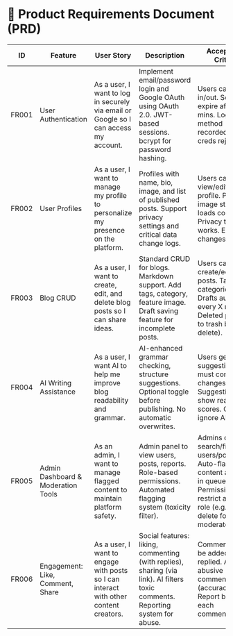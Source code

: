 # 📄 Product Requirements Document (PRD)

| ID     | Feature                        | User Story                                                                 | Description                                                                                                                | Acceptance Criteria                                                                                          | Priority | Notes                                                                                      |
|--------|--------------------------------|-----------------------------------------------------------------------------|----------------------------------------------------------------------------------------------------------------------------|----------------------------------------------------------------------------------------------------------------|----------|--------------------------------------------------------------------------------------------|
| FR001 | User Authentication            | As a user, I want to log in securely via email or Google so I can access my account. | Implement email/password login and Google OAuth using OAuth 2.0. JWT-based sessions. bcrypt for password hashing.         | Users can log in/out. Sessions expire after X mins. Login method recorded. Invalid creds rejected.           | High     | Must pass penetration test and OWASP Top 10 audit.                                        |
| FR002 | User Profiles                  | As a user, I want to manage my profile to personalize my presence on the platform. | Profiles with name, bio, image, and list of published posts. Support privacy settings and critical data change logs.       | Users can view/edit their profile. Profile image stored and loads correctly. Privacy toggle works. Email changes logged. | Medium   | Image storage decision: AWS S3 (scalable) vs. local (cheap).                              |
| FR003 | Blog CRUD                      | As a user, I want to create, edit, and delete blog posts so I can share ideas. | Standard CRUD for blogs. Markdown support. Add tags, category, feature image. Draft saving feature for incomplete posts.   | Users can create/edit/delete posts. Tags and categories saved. Drafts auto-save every X minutes. Deleted posts go to trash bin (soft delete). | High     | Use prepared SQL statements to prevent injection.                                         |
| FR004 | AI Writing Assistance          | As a user, I want AI to help me improve blog readability and grammar.      | AI-enhanced grammar checking, structure suggestions. Optional toggle before publishing. No automatic overwrites.          | Users get suggestions but must confirm changes. Suggestions show readability scores. Option to ignore AI.    | Low      | Avoid GPT overload — test tone retention and style preservation.                          |
| FR005 | Admin Dashboard & Moderation Tools | As an admin, I want to manage flagged content to maintain platform safety. | Admin panel to view users, posts, reports. Role-based permissions. Automated flagging system (toxicity filter).            | Admins can search/filter users/posts. Auto-flagged content appears in queue. Permissions restrict access by role (e.g., no delete for moderators). | High     | Start with manual mod, automate iteratively.                                               |
| FR006 | Engagement: Like, Comment, Share | As a user, I want to engage with posts so I can interact with other content creators. | Social features: liking, commenting (with replies), sharing (via link). AI filters toxic comments. Reporting system for abuse. | Comments can be added, liked, replied. AI flags abusive comments (accuracy ≥ X%). Report button on each comment/post. | Medium   | Measure interaction rate. Ban users after X reports + admin review.                      |
